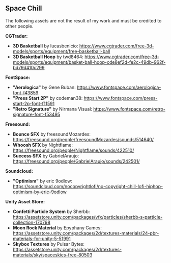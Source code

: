 ## Space Chill
The following assets are not the result of my work and must be credited to other people.



**CGTrader:**
- **3D Basketball** by lucasbenicio: https://www.cgtrader.com/free-3d-models/sports/equipment/free-basketball-ball
- **3D Basketball Hoop** by twd8464: https://www.cgtrader.com/free-3d-models/sports/equipment/basket-ball-hoop-cde8ef2d-fe2c-49db-962f-bd79d410c299

**FontSpace:**
- **"Aerologica"** by Gene Buban: https://www.fontspace.com/aerologica-font-f43859
- **"Press Start 2P"** by codeman38: https://www.fontspace.com/press-start-2p-font-f11591
- **"Retro Signature"** by Nirmana Visual: https://www.fontspace.com/retro-signature-font-f53495

**Freesound:**
- **Bounce SFX** by freesoundMozardes: https://freesound.org/people/freesoundMozardes/sounds/514640/
- **Whoosh SFX** by Nightflame: https://freesound.org/people/Nightflame/sounds/422510/
- **Success SFX** by GabrielAraujo: https://freesound.org/people/GabrielAraujo/sounds/242501/

**Soundcloud:**
- **"Optimism"** by eric 9odlow: https://soundcloud.com/nocopyrightlofi/no-copyright-chill-lofi-hiphop-optimism-by-eric-9odlow

**Unity Asset Store:**
- **Confetti Particle System** by Sherbb: https://assetstore.unity.com/packages/vfx/particles/sherbb-s-particle-collection-170798
- **Moon Rock Material** by Epyphany Games: https://assetstore.unity.com/packages/2d/textures-materials/24-pbr-materials-for-unity-5-51991
- **Skybox Textures** by Pulsar Bytes: https://assetstore.unity.com/packages/2d/textures-materials/sky/spaceskies-free-80503
